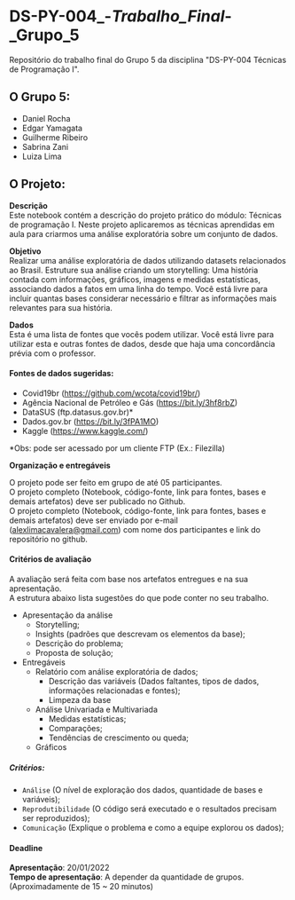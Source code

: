 # DS-PY-004_-_Trabalho_Final_-_Grupo_5
Repositório do trabalho final do Grupo 5 da disciplina "DS-PY-004 Técnicas de Programação I".

## O Grupo 5:
- Daniel Rocha
- Edgar Yamagata
- Guilherme Ribeiro
- Sabrina Zani
- Luiza Lima


## O Projeto:

**Descrição**<br>
Este notebook contém a descrição do projeto prático do módulo: Técnicas de programação I. Neste projeto aplicaremos as técnicas aprendidas em aula para criarmos uma análise exploratória sobre um conjunto de dados.

**Objetivo**<br> Realizar uma análise exploratória de dados utilizando datasets relacionados ao Brasil. Estruture sua análise criando um storytelling: Uma história contada com informações, gráficos, imagens e medidas estatísticas, associando dados a fatos em uma linha do tempo. Você está livre para incluir quantas bases considerar necessário e filtrar as informações mais relevantes para sua história.

**Dados**<br>
Esta é uma lista de fontes que vocês podem utilizar. Você está livre para utilizar esta e outras fontes de dados, desde que haja uma concordância prévia com o professor.

#### Fontes de dados sugeridas:
 - Covid19br (https://github.com/wcota/covid19br/)
 - Agência Nacional de Petróleo e Gás (https://bit.ly/3hf8rbZ)
 - DataSUS (ftp.datasus.gov.br)*
 - Dados.gov.br (https://bit.ly/3fPA1MO)
 - Kaggle (https://www.kaggle.com/)
 
*Obs: pode ser acessado por um cliente FTP (Ex.: Filezilla)

**Organização e entregáveis**

O projeto pode ser feito em grupo de até 05 participantes.<br> 
O projeto completo (Notebook, código-fonte, link para fontes, bases e demais artefatos) deve ser publicado no Github.<br>
O projeto completo (Notebook, código-fonte, link para fontes, bases e demais artefatos) deve ser enviado por e-mail (alexlimacavalera@gmail.com) com nome dos participantes e link do repositório no github.<br>

#### Critérios de avaliação

A avaliação será feita com base nos artefatos entregues e na sua apresentação.<br> 
A estrutura abaixo lista sugestões do que pode conter no seu trabalho.

 - Apresentação da análise
     - Storytelling; 
     - Insights (padrões que descrevam os elementos da base);
     - Descrição do problema;
     - Proposta de solução;
 - Entregáveis
     - Relatório com análise exploratória de dados;
         - Descrição das variáveis (Dados faltantes, tipos de dados, informações relacionadas e fontes);
         - Limpeza da base
     - Análise Univariada e Multivariada
         - Medidas estatísticas;
         - Comparações;
         - Tendências de crescimento ou queda;
     - Gráficos
     
##### Critérios:
 - `Análise` (O nível de exploração dos dados, quantidade de bases e variáveis);
 - `Reprodutibilidade` (O código será executado e o resultados precisam ser reproduzidos);
 - `Comunicação` (Explique o problema e como a equipe explorou os dados);
 
 #### Deadline
**Apresentação**: 20/01/2022 <br>
**Tempo de apresentação**: A depender da quantidade de grupos. (Aproximadamente de 15 ~ 20 minutos)
